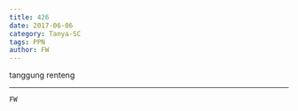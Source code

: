 ```yaml
---
title: 426
date: 2017-06-06
category: Tanya-SC
tags: PPN
author: FW
---
```


tanggung renteng

---



`FW`
